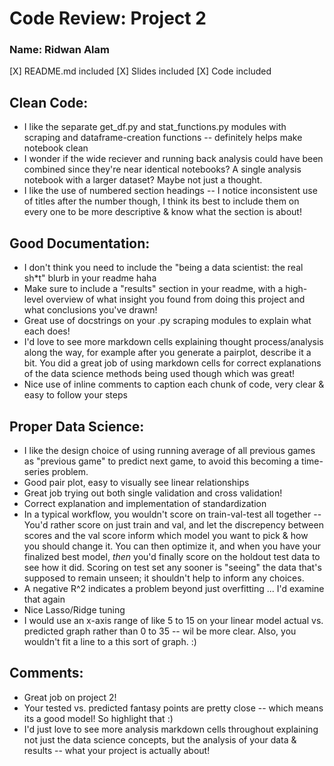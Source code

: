 # Code Review: Project 2

### Name: Ridwan Alam

[X] README.md included
[X] Slides included
[X] Code included

## Clean Code:
- I like the separate get_df.py and stat_functions.py modules with scraping and dataframe-creation functions -- definitely helps make notebook clean
- I wonder if the wide reciever and running back analysis could have been combined since they're near identical notebooks? A single analysis notebook with a larger dataset? Maybe not just a thought. 
- I like the use of numbered section headings -- I notice inconsistent use of titles after the number though, I think its best to include them on every one to be more descriptive & know what the section is about!

## Good Documentation:
- I don't think you need to include the "being a data scientist: the real sh*t" blurb in your readme haha
- Make sure to include a "results" section in your readme, with a high-level overview of what insight you found from doing this project and what conclusions you've drawn!
- Great use of docstrings on your .py scraping modules to explain what each does! 
- I'd love to see more markdown cells explaining thought process/analysis along the way, for example after you generate a pairplot, describe it a bit. You did a great job of using markdown cells for correct explanations of the data science methods being used though which was great! 
- Nice use of inline comments to caption each chunk of code, very clear & easy to follow your steps 

## Proper Data Science:
- I like the design choice of using running average of all previous games as "previous game" to predict next game, to avoid this becoming a time-series problem. 
- Good pair plot, easy to visually see linear relationships 
- Great job trying out both single validation and cross validation! 
- Correct explanation and implementation of standardization
- In a typical workflow, you wouldn't score on train-val-test all together -- You'd rather score on just train and val, and let the discrepency between scores and the val score inform which model you want to pick & how you should change it. You can then optimize it, and when you have your finalized best model, *then* you'd finally score on the holdout test data to see how it did. Scoring on test set any sooner is "seeing" the data that's supposed to remain unseen; it shouldn't help to inform any choices. 
- A negative R^2 indicates a problem beyond just overfitting ... I'd examine that again 
- Nice Lasso/Ridge tuning
- I would use an x-axis range of like 5 to 15 on your linear model actual vs. predicted graph rather than 0 to 35 -- wil be more clear. Also, you wouldn't fit a line to a this sort of graph. :)

## Comments:
- Great job on project 2!
- Your tested vs. predicted fantasy points are pretty close -- which means its a good model! So highlight that :)
- I'd just love to see more analysis markdown cells throughout explaining not just the data science concepts, but the analysis of your data & results -- what your project is actually about! 
